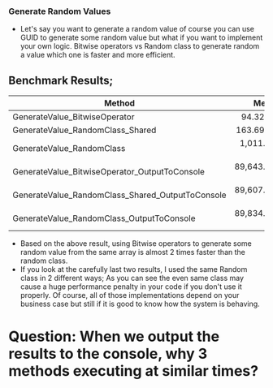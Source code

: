 ﻿### Generate Random Values

- Let's say you want to generate a random value of course you can use GUID to generate some random value but what if you want to implement your own logic. 
Bitwise operators vs Random class to generate random a value which one is faster and more efficient. 



## Benchmark Results;

|                                           Method |         Mean |        Error |       StdDev | Allocated |
|------------------------------------------------- |-------------:|-------------:|-------------:|----------:|
|                    GenerateValue_BitwiseOperator |     94.32 ns |     1.480 ns |     1.384 ns |     144 B |
|                 GenerateValue_RandomClass_Shared |    163.69 ns |     1.921 ns |     1.797 ns |     144 B |
|                        GenerateValue_RandomClass |  1,011.05 ns |    16.648 ns |    14.758 ns |     864 B |
|    GenerateValue_BitwiseOperator_OutputToConsole | 89,643.77 ns | 1,622.101 ns | 1,517.315 ns |     144 B |
| GenerateValue_RandomClass_Shared_OutputToConsole | 89,607.06 ns | 1,243.186 ns | 1,616.493 ns |     144 B |
|        GenerateValue_RandomClass_OutputToConsole | 89,834.86 ns | 1,082.296 ns |   959.427 ns |     864 B |

- Based on the above result, using Bitwise operators to generate some random value from the same array is almost 2 times faster than the random class.
- If you look at the carefully last two results, I used the same Random class in 2 different ways; As you can see the even same class may cause a huge performance penalty in your code if you don't use it properly.
Of course, all of those implementations depend on your business case but still if it is good to know how the system is behaving.

# Question: When we output the results to the console, why 3 methods executing at similar times?